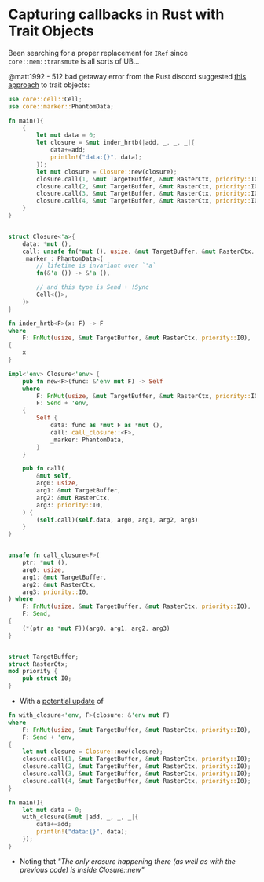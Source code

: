 # Capturing callbacks in Rust with Trait Objects

Been searching for a proper replacement for `IRef` since `core::mem::transmute` is all sorts of UB...

@matt1992 - 512 bad getaway error from the Rust discord suggested [this
approach](https://play.rust-lang.org/?version=stable&mode=debug&edition=2018&gist=da89459eac77684a6fd042a9fc586897)
to trait objects:

```rust
use core::cell::Cell;
use core::marker::PhantomData;

fn main(){
    {
        let mut data = 0;
        let closure = &mut inder_hrtb(|add, _, _, _|{
            data+=add;
            println!("data:{}", data);
        });
        let mut closure = Closure::new(closure);
        closure.call(1, &mut TargetBuffer, &mut RasterCtx, priority::I0);
        closure.call(2, &mut TargetBuffer, &mut RasterCtx, priority::I0);
        closure.call(3, &mut TargetBuffer, &mut RasterCtx, priority::I0);
        closure.call(4, &mut TargetBuffer, &mut RasterCtx, priority::I0);
    }
}


struct Closure<'a>{
    data: *mut (),
    call: unsafe fn(*mut (), usize, &mut TargetBuffer, &mut RasterCtx, priority::I0),
    _marker : PhantomData<(
        // lifetime is invariant over `'a`
        fn(&'a ()) -> &'a (),

        // and this type is Send + !Sync
        Cell<()>,
    )>
}

fn inder_hrtb<F>(x: F) -> F
where
    F: FnMut(usize, &mut TargetBuffer, &mut RasterCtx, priority::I0),
{
    x
}

impl<'env> Closure<'env> {
    pub fn new<F>(func: &'env mut F) -> Self
    where
        F: FnMut(usize, &mut TargetBuffer, &mut RasterCtx, priority::I0),
        F: Send + 'env,
    {
        Self {
            data: func as *mut F as *mut (),
            call: call_closure::<F>,
            _marker: PhantomData,
        }
    }

    pub fn call(
        &mut self,
        arg0: usize,
        arg1: &mut TargetBuffer,
        arg2: &mut RasterCtx,
        arg3: priority::I0,
    ) {
        (self.call)(self.data, arg0, arg1, arg2, arg3)
    }
}


unsafe fn call_closure<F>(
    ptr: *mut (),
    arg0: usize,
    arg1: &mut TargetBuffer,
    arg2: &mut RasterCtx,
    arg3: priority::I0,
) where
    F: FnMut(usize, &mut TargetBuffer, &mut RasterCtx, priority::I0),
    F: Send,
{
    (*(ptr as *mut F))(arg0, arg1, arg2, arg3)
}


struct TargetBuffer;
struct RasterCtx;
mod priority {
    pub struct I0;
}
```

- With a [potential update](https://play.rust-lang.org/?version=stable&mode=debug&edition=2018&gist=183630f9d7e18ed5ab6a391b99ec4caf) of

```rust
fn with_closure<'env, F>(closure: &'env mut F)
where
    F: FnMut(usize, &mut TargetBuffer, &mut RasterCtx, priority::I0),
    F: Send + 'env,
{
    let mut closure = Closure::new(closure);
    closure.call(1, &mut TargetBuffer, &mut RasterCtx, priority::I0);
    closure.call(2, &mut TargetBuffer, &mut RasterCtx, priority::I0);
    closure.call(3, &mut TargetBuffer, &mut RasterCtx, priority::I0);
    closure.call(4, &mut TargetBuffer, &mut RasterCtx, priority::I0);
}

fn main(){
    let mut data = 0;
    with_closure(&mut |add, _, _, _|{
        data+=add;
        println!("data:{}", data);
    });
}
```

- Noting that _"The only erasure happening there (as well as with the previous code) is inside
Closure::new"_

